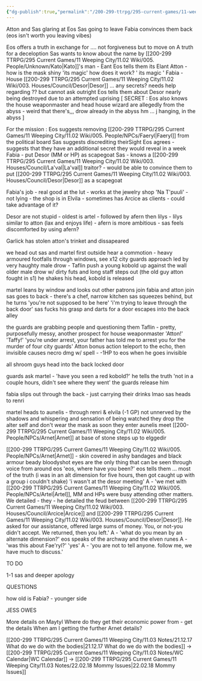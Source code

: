 ```yaml
---
{"dg-publish":true,"permalink":"/200-299-ttrpg/295-current-games/11-weeping-city/11-03-notes/22-01-10-talking-for-hours/"}
---
```



Atton and Sas glaring at Eos
Sas going to leave
	Fabia convinces them back (eos isn't worth you leaving vibes)

Eos offers a truth in exchange for .... not forgiveness but to move on
	A truth for a deceloption
Sas wants to know about the name by [[200-299 TTRPG/295 Current Games/11 Weeping City/11.02 Wiki/005. People/Unknown/Kato\|Kato]]'s man - Eant
	Eos tells them its Elant
Atton - how is the mask shiny 
	'its magic'
	how does it work?
	' its magic '
Fabia - House [[200-299 TTRPG/295 Current Games/11 Weeping City/11.02 Wiki/003. Houses/Council/Desor\|Desor]] ... any secrets?
	needs help regarding ?? but cannot ask outright
	Eos tells them about Desor nearly being destroyed due to an attempted uprising
	[ SECRET : Eos also knows the house weaponmaster and head house wizard are allegedly from the abyss - weird that there's,,, drow already in the abyss hm ... j hanging, in the abyss ]

For the mission :
Eos suggests removing [[200-299 TTRPG/295 Current Games/11 Weeping City/11.02 Wiki/005. People/NPCs/Faeryl\|Faeryl]] from the political board
	Sas suggests discrediting theirSight
	Eos agrees - suggests that they have an additional secret they would reveal in a week
Fabia - put Desor (MM or HP) as scapegoat
	Sas - knows a [[200-299 TTRPG/295 Current Games/11 Weeping City/11.02 Wiki/003. Houses/Council/La'val\|La'val]] traitor? - would be able to convince them to put [[200-299 TTRPG/295 Current Games/11 Weeping City/11.02 Wiki/003. Houses/Council/Desor\|Desor]] as a scapegoat

Fabia's job - real good at the lut
	- works at the jewelry shop 'Na T'puuli'
	- not lying - the shop is in Elvila
	- sometimes has Arcice as clients
		- could take advantage of it?

Desor are not stupid
	- oldest is artel
	- followed by afern then lilys 
		- lilys similar to atton (lax and enjoys life)
		- afern is more ambitious
	- sas feels discomforted by using afern?

Garlick has stolen atton's trinket and dissapeared

we head out
	sas and martel first
	outside hear a commotion - heavy armoured footfalls
	through windows, see x12 city guards approach
		led by very haughty male drow - Taflin
		push a young kobold up against the wall
		older male drow w/ dirty futs and long staff steps out (the old guy atton fought in s1)
			he shakes his head, kobold is released

martel leans by window and looks out
other patrons join
fabia and atton join
sas goes to back - there's a chef, narrow kitchen
	sas squeezes behind, but he turns
		'you're not supposed to be here'
		'i'm trying to leave through the back door'
		sas fucks his grasp and darts for a door
			escapes into the back alley

the guards are grabbing people and questioning them
	Taflin - pretty, purposefully messy, another prospect for house weaponmaster
	'Atton!' 'Taffy!'
	'you're under arrest, your father has told me to arrest you for the murder of four city guards'
Atton bonus action teleport to the echo, then invisible
	causes necro dmg w/ spell - -1HP to eos when he goes invisible

all shroom guys head into the back
	locked door

guards ask martel - 'have you seen a red kobold?'
	he tells the truth 'not in a couple hours, didn't see where they went'
	the guards release him

fabia slips out through the back - just carrying their drinks lmao
sas heads to renri

martel heads to aunelis - through renri & elvila (-1 GP)
	not unnerved by the shadows and whispering and sensation of being watched
	they drop the alter self and don't wear the mask as soon they enter aunelis
	meet [[200-299 TTRPG/295 Current Games/11 Weeping City/11.02 Wiki/005. People/NPCs/Arnet\|Arnet]] at base of stone steps up to elggedir

[[200-299 TTRPG/295 Current Games/11 Weeping City/11.02 Wiki/005. People/NPCs/Arnet\|Arnet]] - skin covered in ashy bandages and black armour
	beady bloodyshot eyes are the only thing that can be seen through
	voice from around eos 
		'eos, where have you been?'
		eos tells them ... most of the truth (i was in an alt dimension for five hours, then got caught up with a group i couldn't shake)
			'i wasn't at the desor meeting'
		A - 'we met with [[200-299 TTRPG/295 Current Games/11 Weeping City/11.02 Wiki/005. People/NPCs/Artel\|Artel]], MM and HPs were busy attending other matters. We detailed - they - he detailed the feud between [[200-299 TTRPG/295 Current Games/11 Weeping City/11.02 Wiki/003. Houses/Council/Arcice\|Arcice]] and [[200-299 TTRPG/295 Current Games/11 Weeping City/11.02 Wiki/003. Houses/Council/Desor\|Desor]]. He asked for our assistance, offered large sums of money. You, or not-you didn't accept. We returned, then you left.'
		A - 'what do you mean by an alternate dimension?'
			eos speaks of the archway and the elven runes
		A - 'was this about Fae'ryl?'
			'yes'
		A - 'you are not to tell anyone. follow me, we have much to discuss.'


TO DO

1-1 sas and deeper apology

QUESTIONS

how old is Fabia? - younger side

JESS OWES 

More details on Maytyl
Where do they get their economic power from - get the details
When am I getting the further Arnet details?

[[200-299 TTRPG/295 Current Games/11 Weeping City/11.03 Notes/21.12.17 What do we do with the bodies\|21.12.17 What do we do with the bodies]] -> [[200-299 TTRPG/295 Current Games/11 Weeping City/11.03 Notes/WC Calendar\|WC Calendar]] -> [[200-299 TTRPG/295 Current Games/11 Weeping City/11.03 Notes/22.02.18 Mommy Issues\|22.02.18 Mommy Issues]]